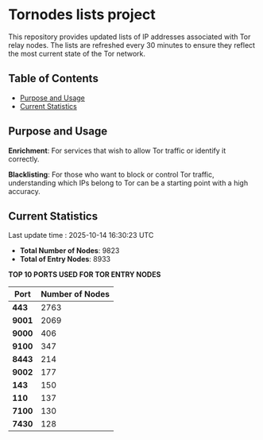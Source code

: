 # Tornodes lists project

This repository provides updated lists of IP addresses associated with Tor relay nodes. The lists are refreshed every 30 minutes to ensure they reflect the most current state of the Tor network.

## Table of Contents

- [Purpose and Usage](#purpose-and-usage)
- [Current Statistics](#current-statistics)


## Purpose and Usage

**Enrichment**: For services that wish to allow Tor traffic or identify it correctly.

**Blacklisting**: For those who want to block or control Tor traffic, understanding which IPs belong to Tor can be a starting point with a high accuracy.

## Current Statistics

Last update time : 2025-10-14 16:30:23 UTC

- **Total Number of Nodes**: 9823
- **Total of Entry Nodes**: 8933

**TOP 10 PORTS USED FOR TOR ENTRY NODES**

| **Port** | **Number of Nodes** |
|------|-----------------|
| **443**   | 2763  |
| **9001**   | 2069  |
| **9000**   | 406  |
| **9100**   | 347  |
| **8443**   | 214  |
| **9002**   | 177  |
| **143**   | 150  |
| **110**   | 137  |
| **7100**   | 130  |
| **7430**   | 128  |

